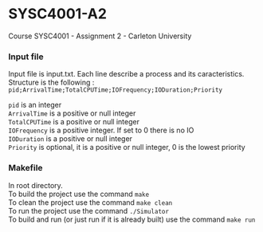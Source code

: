 # SYSC4001-A2

Course SYSC4001 - Assignment 2 - Carleton University 


### Input file

Input file is input.txt. Each line describe a process and its caracteristics.
Structure is the following :
`pid;ArrivalTime;TotalCPUTime;IOFrequency;IODuration;Priority`

`pid` is an integer  
`ArrivalTime` is a positive or null integer  
`TotalCPUTime` is a positive or null integer  
`IOFrequency` is a positive integer. If set to 0 there is no IO  
`IODuration` is a positive or null integer  
`Priority` is optional, it is a positive or null integer, 0 is the lowest priority


### Makefile

In root directory.  
To build the project use the command `make`  
To clean the project use the command `make clean`  
To run the project use the command `./Simulator`  
To build and run (or just run if it is already built) use the command `make run`  
